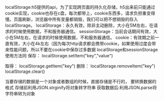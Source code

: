 localStorage:h5提供的api，为了实现跨页面的持久化存储，h5出来前只能通过cookie实现，cookie也存在c盘，每次都带上，cookie东西多，请求负担重变得慢。页面刷新，浏览器中所有变量都销毁，我们可以把不想销毁的存入localStorage。
localStorage：永久有效，除非主动删除，大小在5M左右，在请求的时候使用数据，不和服务器通信。
sessionStorage：当前会话期间有效，大小在5M左右，在请求的时候使用数据，不和服务器通信。
cookie：有效期之前一直有效，大小在4k左右（因为每次http请求都会携带cookie，如果使用过度会带来性能问题，所以不要在cookie中保存过多数据
localStorage和sessionStorage使用方法同
保存：
localStorage.setItem("key","value")

取得：
localStorage.getItem("key")
删除：
localStorage.removeItem("key")
localStorage.clear()

当要存储的数据是一个对象或者数组的时候，直接存储是不行的，
要转换数据的格式
存储前利用JSON.strginify将对象转字符串
获取数据后:利用JSON.parse将字符串转为对象